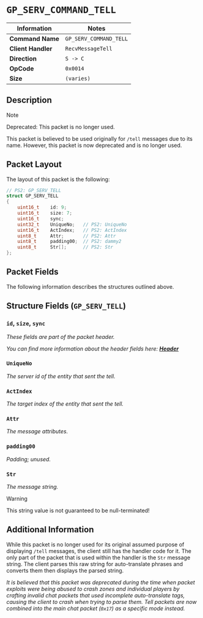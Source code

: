 # `GP_SERV_COMMAND_TELL`

| Information               | Notes |
|---                        |---    |
| **Command Name**          | `GP_SERV_COMMAND_TELL` |
| **Client Handler**        | `RecvMessageTell` |
| **Direction**             | `S -> C` |
| **OpCode**                | `0x0014` |
| **Size**                  | `(varies)` |

## Description

> [!NOTE]
> Deprecated: This packet is no longer used.

This packet is believed to be used originally for `/tell` messages due to its name. However, this packet is now deprecated and is no longer used.

## Packet Layout

The layout of this packet is the following:

```cpp
// PS2: GP_SERV_TELL
struct GP_SERV_TELL
{
    uint16_t    id: 9;
    uint16_t    size: 7;
    uint16_t    sync;
    uint32_t    UniqueNo;   // PS2: UniqueNo
    uint16_t    ActIndex;   // PS2: ActIndex
    uint8_t     Attr;       // PS2: Attr
    uint8_t     padding00;  // PS2: dammy2
    uint8_t     Str[];      // PS2: Str
};
```

## Packet Fields

The following information describes the structures outlined above.

## Structure Fields (`GP_SERV_TELL`)

### `id`, `size`, `sync`

_These fields are part of the packet header._

_You can find more information about the header fields here: [**Header**](/world/server/Header.md)_

### `UniqueNo`

_The server id of the entity that sent the tell._

### `ActIndex`

_The target index of the entity that sent the tell._

### `Attr`

_The message attributes._

### `padding00`

_Padding; unused._

### `Str`

_The message string._

> [!WARNING]
> This string value is not guaranteed to be null-terminated!

## Additional Information

While this packet is no longer used for its original assumed purpose of displaying `/tell` messages, the client still has the handler code for it. The only part of the packet that is used within the handler is the `Str` message string. The client parses this raw string for auto-translate phrases and converts them then displays the parsed string.

_It is believed that this packet was deprecated during the time when packet exploits were being abused to crash zones and individual players by crafting invalid chat packets that used incomplete auto-translate tags, causing the client to crash when trying to parse them. Tell packets are now combined into the main chat packet (`0x17`) as a specific mode instead._
